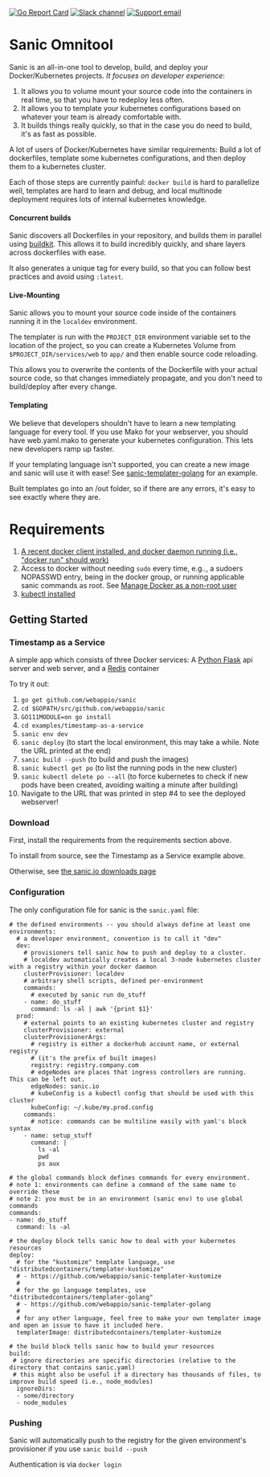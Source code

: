 [![Go Report Card](https://goreportcard.com/badge/github.com/webappio/sanic)](https://goreportcard.com/report/github.com/webappio/sanic)
[![Slack channel](https://img.shields.io/badge/slack-%23sanic-green.svg)](https://distributedcontainers.slack.com)
[![Support email](https://img.shields.io/badge/email-helpme%40sanic.io-blue.svg)](mailto:helpme@sanic.io)

# Sanic Omnitool

Sanic is an all-in-one tool to develop, build, and deploy your Docker/Kubernetes projects. *It focuses on developer experience*:

1. It allows you to volume mount your source code into the containers in real time, so that you have to redeploy less often.
2. It allows you to template your kubernetes configurations based on whatever your team is already comfortable with.
3. It builds things really quickly, so that in the case you do need to build, it's as fast as possible.


A lot of users of Docker/Kubernetes have similar requirements: Build a lot of dockerfiles, template some kubernetes configurations, and then deploy them to a kubernetes cluster.

Each of those steps are currently painful: `docker build` is hard to parallelize well, templates are hard to learn and debug, and local multinode deployment requires lots of internal kubernetes knowledge. 


#### Concurrent builds
Sanic discovers all Dockerfiles in your repository, and builds them in parallel using [buildkit](https://github.com/moby/buildkit).  This allows it to build incredibly quickly, and share layers across dockerfiles with ease.

It also generates a unique tag for every build, so that you can follow best practices and avoid using `:latest`.


#### Live-Mounting
Sanic allows you to mount your source code inside of the containers running it in the `localdev` environment.

The templater is run with the `PROJECT_DIR` environment variable set to the location of the project, so you can create a Kubernetes Volume from `$PROJECT_DIR/services/web` to `app/` and then enable source code reloading.

This allows you to overwrite the contents of the Dockerfile with your actual source code, so that changes immediately propagate, and you don't need to build/deploy after every change.


#### Templating
We believe that developers shouldn't have to learn a new templating language for every tool.  If you use Mako for your webserver, you should have web.yaml.mako to generate your kubernetes configuration.  This lets new developers ramp up faster.

If your templating language isn't supported, you can create a new image and sanic will use it with ease! See [sanic-templater-golang](https://github.com/webappio/sanic-templater-golang) for an example.

Built templates go into an /out folder, so if there are any errors, it's easy to see exactly where they are.


# Requirements

1. [A recent docker client installed, and docker daemon running (i.e., "docker run" should work)](https://docs.docker.com/install/)
2. Access to docker without needing `sudo` every time, e.g.., a sudoers NOPASSWD entry, being in the docker group, or running applicable sanic commands as root.  See [Manage Docker as a non-root user](https://docs.docker.com/install/linux/linux-postinstall/#manage-docker-as-a-non-root-user)
3. [kubectl installed](https://kubernetes.io/docs/tasks/tools/install-kubectl/)

## Getting Started

### Timestamp as a Service
A simple app which consists of three Docker services: A [Python Flask](http://flask.pocoo.org/) api server and web server, and a [Redis](https://redis.io/) container

To try it out:
1. `go get github.com/webappio/sanic`
2. `cd $GOPATH/src/github.com/webappio/sanic`
3. `GO111MODULE=on go install`
4. `cd examples/timestamp-as-a-service`
5. `sanic env dev`
6. `sanic deploy` (to start the local environment, this may take a while. Note the URL printed at the end)
7. `sanic build --push` (to build and push the images)
8. `sanic kubectl get po` (to list the running pods in the new cluster)
9. `sanic kubectl delete po --all` (to force kubernetes to check if new pods have been created, avoiding waiting a minute after building)
10. Navigate to the URL that was printed in step #4 to see the deployed webserver!

### Download
First, install the requirements from the requirements section above.

To install from source, see the Timestamp as a Service example above.

Otherwise, see [the sanic.io downloads page](https://sanic.io/download)

### Configuration
The only configuration file for sanic is the `sanic.yaml` file:
```
# the defined environments -- you should always define at least one
environments:
  # a developer environment, convention is to call it "dev"
  dev:
    # provisioners tell sanic how to push and deploy to a cluster.
    # localdev automatically creates a local 3-node kubernetes cluster with a registry within your docker daemon
    clusterProvisioner: localdev
    # arbitrary shell scripts, defined per-environment
    commands:
      # executed by sanic run do_stuff
    - name: do_stuff
      command: ls -al | awk '{print $1}'
  prod:
    # external points to an existing kubernetes cluster and registry
    clusterProvisioner: external
    clusterProvisionerArgs:
      # registry is either a dockerhub account name, or external registry
      # (it's the prefix of built images)
      registry: registry.company.com
      # edgeNodes are places that ingress controllers are running. This can be left out.
      edgeNodes: sanic.io
      # kubeConfig is a kubectl config that should be used with this cluster
      kubeConfig: ~/.kube/my.prod.config
    commands:
      # notice: commands can be multiline easily with yaml's block syntax
    - name: setup_stuff
      command: |
        ls -al
        pwd
        ps aux

# the global commands block defines commands for every environment.
# note 1: environments can define a command of the same name to override these
# note 2: you must be in an environment (sanic env) to use global commands
commands:
- name: do_stuff
  command: ls -al

# the deploy block tells sanic how to deal with your kubernetes resources
deploy:
  # for the "kustomize" template language, use "distributedcontainers/templater-kustomize"
  # - https://github.com/webappio/sanic-templater-kustomize
  #
  # for the go language templates, use "distributedcontainers/templater-golang" 
  # - https://github.com/webappio/sanic-templater-golang
  #
  # for any other language, feel free to make your own templater image and open an issue to have it included here.
  templaterImage: distributedcontainers/templater-kustomize

# the build block tells sanic how to build your resources
build:
 # ignore directories are specific directories (relative to the directory that contains sanic.yaml)
 # this might also be useful if a directory has thousands of files, to improve build speed (i.e., node_modules)
  ignoreDirs:
  - some/directory
  - node_modules
```

### Pushing
Sanic will automatically push to the registry for the given environment's provisioner if you use `sanic build --push`

Authentication is via `docker login`
